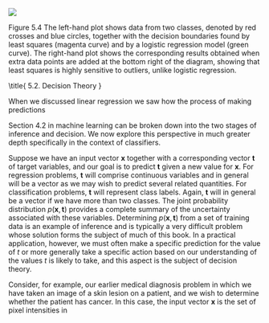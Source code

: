 
![](https://cdn.mathpix.com/cropped/2024_05_26_eb0b6807a540759d07d1g-1.jpg?height=706&width=1470&top_left_y=238&top_left_x=151)

Figure 5.4 The left-hand plot shows data from two classes, denoted by red crosses and blue circles, together with the decision boundaries found by least squares (magenta curve) and by a logistic regression model (green curve). The right-hand plot shows the corresponding results obtained when extra data points are added at the bottom right of the diagram, showing that least squares is highly sensitive to outliers, unlike logistic regression.

\title{
5.2. Decision Theory
}

When we discussed linear regression we saw how the process of making predictions

Section 4.2 in machine learning can be broken down into the two stages of inference and decision. We now explore this perspective in much greater depth specifically in the context of classifiers.

Suppose we have an input vector $\mathbf{x}$ together with a corresponding vector $\mathbf{t}$ of target variables, and our goal is to predict $\mathbf{t}$ given a new value for $\mathbf{x}$. For regression problems, $\mathbf{t}$ will comprise continuous variables and in general will be a vector as we may wish to predict several related quantities. For classification problems, $\mathbf{t}$ will represent class labels. Again, $\mathbf{t}$ will in general be a vector if we have more than two classes. The joint probability distribution $p(\mathbf{x}, \mathbf{t})$ provides a complete summary of the uncertainty associated with these variables. Determining $p(\mathbf{x}, \mathbf{t})$ from a set of training data is an example of inference and is typically a very difficult problem whose solution forms the subject of much of this book. In a practical application, however, we must often make a specific prediction for the value of $t$ or more generally take a specific action based on our understanding of the values $t$ is likely to take, and this aspect is the subject of decision theory.

Consider, for example, our earlier medical diagnosis problem in which we have taken an image of a skin lesion on a patient, and we wish to determine whether the patient has cancer. In this case, the input vector $\mathbf{x}$ is the set of pixel intensities in
